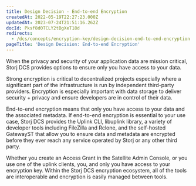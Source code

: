 ```yaml
---
title: Design Decision - End-to-end Encryption
createdAt: 2022-05-19T22:27:23.000Z
updatedAt: 2023-07-24T21:51:16.262Z
docId: Pksf8d0TCLY2tBgXeT18d
redirects:
  - /dcs/concepts/encryption-key/design-decision-end-to-end-encryption
pageTitle: 'Design Decision: End-to-end Encryption'
---
```


When the privacy and security of your application data are mission critical,  Storj DCS provides options to ensure only you have access to your data.

Strong encryption is critical to decentralized projects especially where a significant part of the infrastructure is run by independent third-party providers. Encryption is especially important with data storage to deliver security + privacy and ensure developers are in control of their data.

End-to-end encryption means that only you have access to your data and the associated metadata. If end-to-end encryption is essential to your use case, Storj DCS provides the Uplink CLI, libuplink library, a variety of developer tools including FileZilla and Rclone, and the self-hosted GatewayST that allow you to ensure data and metadata are encrypted before they ever reach any service operated by Storj or any other third party.

Whether you create an Access Grant in the Satellite Admin Console, or you use one of the uplink clients, you, and only you have access to your encryption key. Within the Storj DCS encryption ecosystem, all of the tools are interoperable and encryption is easily managed between tools.

